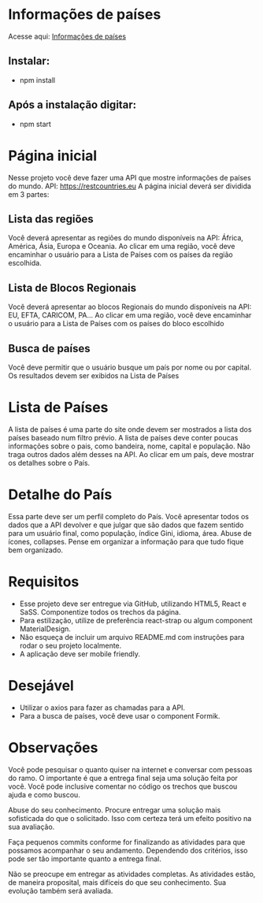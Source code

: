 # Informações de países


Acesse aqui: [Informações de países](https://info-paises.netlify.app/)


## Instalar:

- npm install

## Após a instalação digitar:
- npm start

# Página inicial
Nesse projeto você deve fazer uma API que mostre informações de países do mundo.
API: https://restcountries.eu
A página inicial deverá ser dividida em 3 partes:

## Lista das regiões

Você deverá apresentar as regiões do mundo disponíveis na API: África, América, Ásia, Europa e Oceania. Ao clicar em uma região, você deve encaminhar o usuário para a Lista de Países com os países da região escolhida.

## Lista de Blocos Regionais

Você deverá apresentar ao blocos Regionais do mundo disponíveis na API: EU, EFTA, CARICOM, PA... Ao clicar em uma região, você deve encaminhar o usuário para a Lista de Países com os países do bloco escolhido

## Busca de países

Você deve permitir que o usuário busque um país por nome ou por capital. Os resultados devem ser exibidos na Lista de Países

# Lista de Países

A lista de países é uma parte do site onde devem ser mostrados a lista dos países baseado num filtro prévio. A lista de países deve conter poucas informações sobre o pais, como bandeira, nome, capital e população. Não traga outros dados além desses na API. Ao clicar em um país, deve mostrar os detalhes sobre o País.

# Detalhe do País

Essa parte deve ser um perfil completo do País. Você apresentar todos os dados que a API devolver e que julgar que são dados que fazem sentido para um usuário final, como população, índice Gini, idioma, área. Abuse de ícones, collapses. Pense em organizar a informação para que tudo fique bem organizado.

# Requisitos

- Esse projeto deve ser entregue via GitHub, utilizando HTML5, React e SaSS. Componentize todos os trechos da página.
- Para estilização, utilize de preferência react-strap ou algum component MaterialDesign.
- Não esqueça de incluir um arquivo README.md com instruções para rodar o seu projeto localmente.
- A aplicação deve ser mobile friendly.

# Desejável

- Utilizar o axios para fazer as chamadas para a API.
- Para a busca de países, você deve usar o component Formik.

# Observações

Você pode pesquisar o quanto quiser na internet e conversar com pessoas do ramo. O importante é que a entrega final seja uma solução feita por você. Você pode inclusive comentar no código os trechos que buscou ajuda e como buscou.

Abuse do seu conhecimento. Procure entregar uma solução mais sofisticada do que o solicitado. Isso com certeza terá um efeito positivo na sua avaliação.

Faça pequenos commits conforme for finalizando as atividades para que possamos acompanhar o seu andamento. Dependendo dos critérios, isso pode ser tão importante quanto a entrega final.

Não se preocupe em entregar as atividades completas. As atividades estão, de maneira proposital, mais difíceis do que seu conhecimento. Sua evolução também será avaliada.
